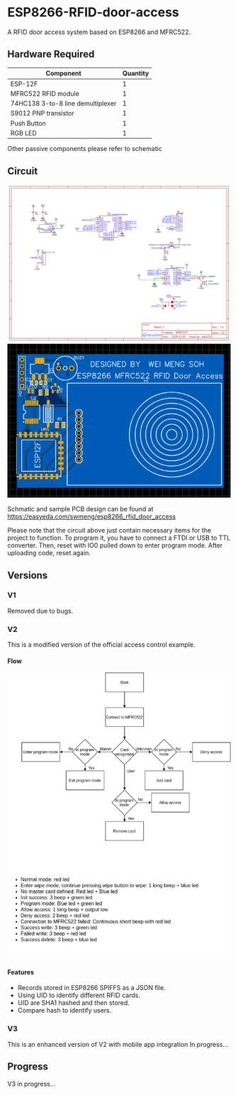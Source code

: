 # ESP8266-RFID-door-access
A RFID door access system based on ESP8266 and MFRC522.


## Hardware Required
Component | Quantity
------------ | -------------
ESP-12F | 1
MFRC522 RFID module | 1
74HC138 3-to-8 line demultiplexer | 1
S9012 PNP transistor | 1
Push Button | 1
RGB LED | 1
Other passive components please refer to schematic

## Circuit
![Schematic](media/Schematic_ESP8266_RFID_door_access.png)
![PCB](media/pcb.png)

Schmatic and sample PCB design can be found at https://easyeda.com/swmeng/esp8266_rfid_door_access

Please note that the circuit above just contain necessary items for the project to function. To program it, you have to connect a FTDI or USB to TTL converter. Then, reset with IO0 pulled down to enter program mode. After uploading code, reset again.

## Versions

### V1
Removed due to bugs.

### V2
This is a modified version of the official access control example.
#### Flow
![V2-flow](media/V2-flow.drawio.png)
#### Features
* Records stored in ESP8266 SPIFFS as a JSON file.
* Using UID to identify different RFID cards.
* UID are SHA1 hashed and then stored.
* Compare hash to identify users.
  
### V3
This is an enhanced version of V2 with mobile app integration
In progress...


## Progress
V3 in progress...
